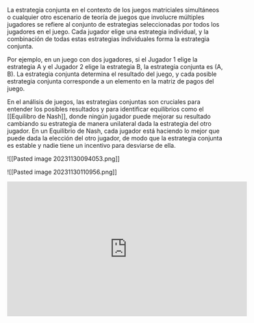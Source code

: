 La estrategia conjunta en el contexto de los juegos matriciales simultáneos o cualquier otro escenario de teoría de juegos que involucre múltiples jugadores se refiere al conjunto de estrategias seleccionadas por todos los jugadores en el juego. Cada jugador elige una estrategia individual, y la combinación de todas estas estrategias individuales forma la estrategia conjunta.

Por ejemplo, en un juego con dos jugadores, si el Jugador 1 elige la estrategia A y el Jugador 2 elige la estrategia B, la estrategia conjunta es (A, B). La estrategia conjunta determina el resultado del juego, y cada posible estrategia conjunta corresponde a un elemento en la matriz de pagos del juego.

En el análisis de juegos, las estrategias conjuntas son cruciales para entender los posibles resultados y para identificar equilibrios como el [[Equilibro de Nash]], donde ningún jugador puede mejorar su resultado cambiando su estrategia de manera unilateral dada la estrategia del otro jugador. En un Equilibrio de Nash, cada jugador está haciendo lo mejor que puede dada la elección del otro jugador, de modo que la estrategia conjunta es estable y nadie tiene un incentivo para desviarse de ella.

![[Pasted image 20231130094053.png]]

![[Pasted image 20231130110956.png]]


<iframe width="560" height="315" src="https://www.youtube.com/embed/aa8USttcDoE?si=97ZIIhA9WzGpHnwE" title="YouTube video player" frameborder="0" allow="accelerometer; autoplay; clipboard-write; encrypted-media; gyroscope; picture-in-picture; web-share" allowfullscreen></iframe>
